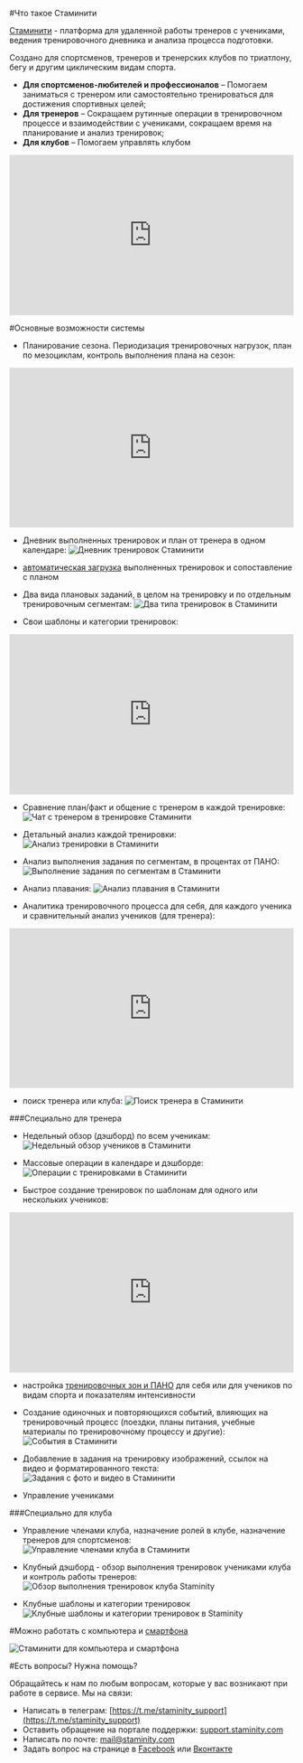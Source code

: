 #Что такое Стаминити

[Стаминити](https://staminity.com) - платформа для удаленной работы тренеров с учениками, ведения тренировочного дневника и анализа процесса подготовки. 

Создано для спортсменов, тренеров и тренерских клубов по триатлону, бегу и другим циклическим видам спорта. 

* **Для спортсменов-любителей и профессионалов** – Помогаем заниматься с тренером или самостоятельно тренироваться для достижения спортивных целей;
* **Для тренеров** – Cокращаем рутинные операции в тренировочном процессе и взаимодействии с учениками, сокращаем время на планирование и анализ тренировок; 
* **Для клубов** – Помогаем управлять клубом


<style>.embed-container { position: relative; padding-bottom: 56.25%; height: 0; overflow: hidden; max-width: 100%; } .embed-container iframe, .embed-container object, .embed-container embed { position: absolute; top: 0; left: 0; width: 100%; height: 100%; }</style><div class='embed-container'><iframe src='https://www.youtube.com/embed/Y_H-ffsqMT8' frameborder='0' allowfullscreen></iframe></div>

#Основные возможности системы

* Планирование сезона. Периодизация тренировочных нагрузок, план по мезоциклам, контроль выполнения плана на сезон:
<style>.embed-container { position: relative; padding-bottom: 56.25%; height: 0; overflow: hidden; max-width: 100%; } .embed-container iframe, .embed-container object, .embed-container embed { position: absolute; top: 0; left: 0; width: 100%; height: 100%; }</style><div class='embed-container'><iframe src='https://www.youtube.com/embed/NQA05RJ7o-0' frameborder='0' allowfullscreen></iframe></div>

* Дневник выполненных тренировок и план от тренера в одном календаре:
![Дневник тренировок Стаминити](https://content.staminity.com/assets/images/about/calendar-view.png)

* [автоматическая загрузка](/questions/activity-auto-sync.md) выполненных тренировок и сопоставление с планом

* Два вида плановых заданий, в целом на тренировку и по отдельным тренировочным сегментам:
![Два типа тренировок в Стаминити](https://content.staminity.com/assets/images/about/two-activity-type.png)

* Свои шаблоны и категории тренировок:

<style>.embed-container { position: relative; padding-bottom: 56.25%; height: 0; overflow: hidden; max-width: 100%; } .embed-container iframe, .embed-container object, .embed-container embed { position: absolute; top: 0; left: 0; width: 100%; height: 100%; }</style><div class='embed-container'><iframe src='https://www.youtube.com/embed/tnrZ6dzNQVk' frameborder='0' allowfullscreen></iframe></div>



* Сравнение план/факт и общение с тренером в каждой тренировке:
![Чат с тренером в тренировке Стаминити](https://content.staminity.com/assets/images/about/activity-plan-and-fact.png)

* Детальный анализ каждой тренировки: 
![Анализ тренировки в Стаминити](https://content.staminity.com/assets/images/about/activity-details.png)

* Анализ выполнения задания по сегментам, в процентах от ПАНО: 
![Выполнение задания по сегментам в Стаминити](https://content.staminity.com/assets/images/about/activity-structured2.png)

* Анализ плавания:
![Анализ плавания в Стаминити](https://content.staminity.com/assets/images/about/activity-swim.png)

* Аналитика тренировочного процесса для себя, для каждого ученика и сравнительный анализ учеников (для тренера):

<style>.embed-container { position: relative; padding-bottom: 56.25%; height: 0; overflow: hidden; max-width: 100%; } .embed-container iframe, .embed-container object, .embed-container embed { position: absolute; top: 0; left: 0; width: 100%; height: 100%; }</style><div class='embed-container'><iframe src='https://www.youtube.com/embed/AxLKeMMTn2Q' frameborder='0' allowfullscreen></iframe></div>

* поиск тренера или клуба:
![Поиск тренера в Стаминити](https://content.staminity.com/assets/images/about/find-coach.png)

###Специально для тренера

* Недельный обзор (дэшборд) по всем ученикам:
![Недельный обзор учеников в Стаминити](https://content.staminity.com/assets/images/about/coach-dashboard.png)

* Массовые операции в календаре и дэшборде:
![Операции с тренировками в Стаминити](https://content.staminity.com/assets/images/about/copy-paste.gif)

* Быстрое создание тренировок по шаблонам для одного или нескольких учеников:

<style>.embed-container { position: relative; padding-bottom: 56.25%; height: 0; overflow: hidden; max-width: 100%; } .embed-container iframe, .embed-container object, .embed-container embed { position: absolute; top: 0; left: 0; width: 100%; height: 100%; }</style><div class='embed-container'><iframe src='https://www.youtube.com/embed/CdPF1MPI-cc' frameborder='0' allowfullscreen></iframe></div>

* настройка [тренировочных зон и ПАНО](/basics/intensity-zones.md) для себя или для учеников по видам спорта и показателям интенсивности

* Создание одиночных и повторяющихся событий, влияющих на тренировочный процесс (поездки, планы питания, учебные материалы по тренировочному процессу и другие):
![События в Стаминити](https://content.staminity.com/assets/images/about/record-foods.png)

* Добавление в задания на тренировку изображений, ссылок на видео и форматированного текста:
![Задания с фото и видео в Стаминити](http://blog.staminity.com/content/images/2018/01/activity-formatted-view.gif)

* Управление учениками

###Специально для клуба
* Управление членами клуба, назначение ролей в клубе, назначение тренеров для спортсменов:
![Управление членами клуба в Стаминити](https://content.staminity.com/assets/images/about/club-management.png)

* Клубный дэшборд - обзор выполнения тренировок учениками клуба и контроль работы тренеров:  
![Обзор выполнения тренировок клуба Staminity](https://content.staminity.com/assets/images/about/club-dashboard.png)

* Клубные шаблоны и категории тренировок
![Клубные шаблоны и категории тренировок в Staminity](https://content.staminity.com/assets/images/about/club-methodology.png)








#Можно работать с компьютера и [смартфона](/basics/staminity-for-mobile.md)

![Стаминити для компьютера и смартфона](https://content.staminity.com/assets/images/mobile-pwa/Desktop-and-mobile2.png)

#Есть вопросы? Нужна помощь?

Обращайтесь к нам по любым вопросам, которые у вас возникают при работе в сервисе.  Мы на связи:
* Написать в телеграм: [https://t.me/staminity_support](https://t.me/staminity_support)
* Оставить обращение на портале поддержки: [support.staminity.com](http://support.staminity.com)
* Написать по почте: [mail@staminity.com](mailto:mail@staminity.com)
* Задать вопрос на странице в [Facebook](https://facebook.com/staminity) или [Вконтакте](https://vk.com/staminity)
